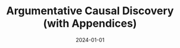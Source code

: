 ---
title: "Argumentative Causal Discovery (with Appendices)"
collection: publications
permalink: /publication/2024-01-01-Argumentative-Causal-Discoveryjournal
date: 2024-01-01
venue: 'CoRR'
paperurl: 'https://doi.org/10.48550/arXiv.2405.11250'
citation: ' Fabrizio Russo,  Anna Rapberger,  Francesca Toni, &quot;Argumentative Causal Discovery.&quot; CoRR, 2024.'
---